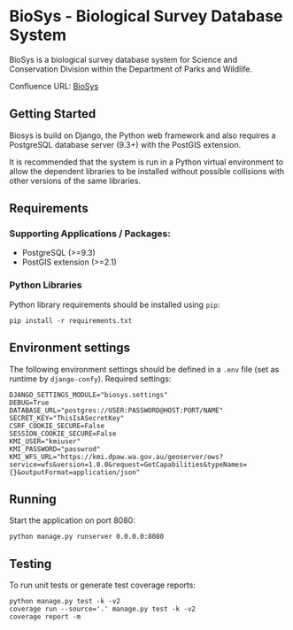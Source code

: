 # BioSys - Biological Survey Database System #

BioSys is a biological survey database system for Science and
Conservation Division within the Department of Parks and Wildlife.

Confluence URL:
[BioSys](https://confluence.dpaw.wa.gov.au/display/KM/BioSys+-+Biological+Survey+Database+System)

## Getting Started

Biosys is build on Django, the Python web framework and also requires a PostgreSQL database server
(9.3+) with the PostGIS extension.

It is recommended that the system is run in a Python virtual environment to allow the dependent
libraries to be installed without possible collisions with other versions of the same libraries.

## Requirements

### Supporting Applications / Packages:

- PostgreSQL (>=9.3)
- PostGIS extension (>=2.1)

### Python Libraries

Python library requirements should be installed using `pip`:

`pip install -r requirements.txt`

## Environment settings

The following environment settings should be defined in a `.env` file
(set as runtime by `django-confy`). Required settings:

    DJANGO_SETTINGS_MODULE="biosys.settings"
    DEBUG=True
    DATABASE_URL="postgres://USER:PASSWORD@HOST:PORT/NAME"
    SECRET_KEY="ThisIsASecretKey"
    CSRF_COOKIE_SECURE=False
    SESSION_COOKIE_SECURE=False
    KMI_USER="kmiuser"
    KMI_PASSWORD="passwrod"
    KMI_WFS_URL="https://kmi.dpaw.wa.gov.au/geoserver/ows?service=wfs&version=1.0.0&request=GetCapabilities&typeNames={}&outputFormat=application/json"

## Running

Start the application on port 8080:

`python manage.py runserver 0.0.0.0:8080`

## Testing

To run unit tests or generate test coverage reports:

    python manage.py test -k -v2
    coverage run --source='.' manage.py test -k -v2
    coverage report -m
